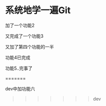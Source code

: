 # 系统地学一遍Git

加了一个功能2

又完成了一个功能3

又加了第四个功能的一半

功能4已完成

功能5..完事了


=======







dev中加功能六
>>>>>>> dev
